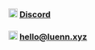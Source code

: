 ### <img src="https://discord.com/assets/847541504914fd33810e70a0ea73177e.ico" width="18px" height="18px"/>  [Discord](https://discord.com/users/1350256659444006975)

### <img src = "https://www.gstatic.com/marketing-cms/assets/images/66/ac/14b165e647fd85c824bfbe5d6bc5/gmail.webp=s96-fcrop64=1,00000000ffffffff-rw" width="18px" height="18px"/>  hello@luenn.xyz
